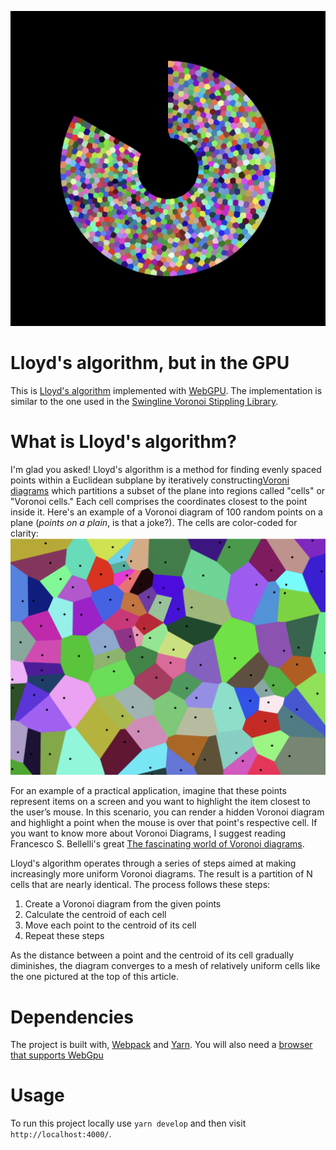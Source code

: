 ![arc](./arc.png)

# Lloyd's algorithm, but in the GPU
This is [Lloyd's algorithm](https://en.wikipedia.org/wiki/Lloyd%27s_algorithm) implemented with [WebGPU](https://developer.mozilla.org/en-US/docs/Web/API/WebGPU_API). The implementation is similar to the one used in the [Swingline Voronoi Stippling Library](https://www.mattkeeter.com/projects/swingline/).

# What is Lloyd's algorithm?
I'm glad you asked! Lloyd's algorithm is a method for finding evenly spaced points within a Euclidean subplane by iteratively constructing[Voroni diagrams](https://en.wikipedia.org/wiki/Voronoi_diagram) which partitions a subset of the plane into regions called "cells" or "Voronoi cells."  Each cell comprises the coordinates closest to the point inside it. Here's an example of a Voronoi diagram of 100 random points on a plane (*points on a plain*, is that a joke?). The cells are color-coded for clarity:
![Vornoi diagram for 100 random points on a plane](./Vornoi-diagram.png)


For an example of a practical application, imagine that these points represent items on a screen and you want to highlight the item closest to the user’s mouse. In this scenario, you can render a hidden Voronoi diagram and highlight a point when the mouse is over that point's respective cell.  If you want to know more about Voronoi Diagrams, I suggest reading Francesco S. Bellelli's great [The fascinating world of Voronoi diagrams](https://fbellelli.com/posts/2021-07-08-the-fascinating-world-of-voronoi-diagrams/).

Lloyd's algorithm operates through a series of steps aimed at making increasingly more uniform Voronoi diagrams. The result is a partition of N cells that are nearly identical. The process follows these steps:

1. Create a Voronoi diagram from the given points
1. Calculate the centroid of each cell
1. Move each point to the centroid of its cell
1. Repeat these steps

As the distance between a point and the centroid of its cell gradually diminishes, the diagram converges to a mesh of relatively uniform cells like the one pictured at the top of this article.

# Dependencies
The project is built with, [Webpack](https://webpack.js.org/) and [Yarn](https://yarnpkg.com/). You will also need a [browser that supports WebGpu](https://caniuse.com/webgpu)

# Usage
To run this project locally use `yarn develop` and then visit `http://localhost:4000/`.

